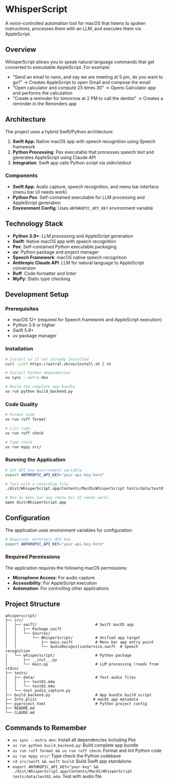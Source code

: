 # WhisperScript

A voice-controlled automation tool for macOS that listens to spoken instructions, processes them with an LLM, and executes them via AppleScript.

## Overview

WhisperScript allows you to speak natural language commands that get converted to executable AppleScript. For example:
- "Send an email to nano, and say we are meeting at 5 pm, do you want to go?" → Creates AppleScript to open Gmail and compose the email
- "Open calculator and compute 25 times 30" → Opens Calculator app and performs the calculation
- "Create a reminder for tomorrow at 2 PM to call the dentist" → Creates a reminder in the Reminders app

## Architecture

The project uses a hybrid Swift/Python architecture:

1. **Swift App**: Native macOS app with speech recognition using Speech framework
2. **Python Processing**: Pex executable that processes speech text and generates AppleScript using Claude API
3. **Integration**: Swift app calls Python script via stdin/stdout

### Components

- **Swift App**: Audio capture, speech recognition, and menu bar interface (menu bar UI needs work)
- **Python Pex**: Self-contained executable for LLM processing and AppleScript generation
- **Environment Config**: Uses `ANTHROPIC_API_KEY` environment variable

## Technology Stack

- **Python 3.9+**: LLM processing and AppleScript generation
- **Swift**: Native macOS app with speech recognition
- **Pex**: Self-contained Python executable packaging
- **uv**: Python package and project manager
- **Speech Framework**: macOS native speech recognition
- **Anthropic Claude API**: LLM for natural language to AppleScript conversion
- **Ruff**: Code formatter and linter
- **MyPy**: Static type checking

## Development Setup

### Prerequisites
- macOS 12+ (required for Speech framework and AppleScript execution)
- Python 3.9 or higher
- Swift 5.9+
- uv package manager

### Installation

```bash
# Install uv if not already installed
curl -LsSf https://astral.sh/uv/install.sh | sh

# Install Python dependencies
uv sync --extra dev

# Build the complete app bundle
uv run python build_backend.py
```

### Code Quality

```bash
# Format code
uv run ruff format

# Lint code  
uv run ruff check

# Type check
uv run mypy src/
```

### Running the Application

```bash
# Set API key environment variable
export ANTHROPIC_API_KEY="your-api-key-here"

# Test with a recording file
./dist/WhisperScript.app/Contents/MacOS/WhisperScript tests/data/test01.m4a

# Run as menu bar app (menu bar UI needs work)
open dist/WhisperScript.app
```

## Configuration

The application uses environment variables for configuration:

```bash
# Required: Anthropic API key
export ANTHROPIC_API_KEY="your-api-key-here"
```

### Required Permissions

The application requires the following macOS permissions:
- **Microphone Access**: For audio capture
- **Accessibility**: For AppleScript execution
- **Automation**: For controlling other applications

## Project Structure

```
whisperscript/
├── src/
│   ├── swift/                          # Swift macOS app
│   │   ├── Package.swift
│   │   └── Sources/
│   │       └── WhisperScript/          # Unified app target
│   │           ├── main.swift          # Menu bar app entry point
│   │           └── AudioRecognitionService.swift  # Speech recognition
│   └── whisperscript/                  # Python package
│       ├── __init__.py
│       └── main.py                     # LLM processing (reads from stdin)
├── tests/
│   ├── data/                           # Test audio files
│   │   ├── test01.m4a
│   │   └── test02.m4a
│   └── test_audio_capture.py
├── build_backend.py                    # App bundle build script
├── Info.plist                         # macOS app metadata
├── pyproject.toml                      # Python project config
├── README.md
└── CLAUDE.md
```

## Commands to Remember

- `uv sync --extra dev`: Install all dependencies including Pex
- `uv run python build_backend.py`: Build complete app bundle
- `uv run ruff format && uv run ruff check`: Format and lint Python code
- `uv run mypy src/`: Type check the Python codebase
- `cd src/swift && swift build`: Build Swift app standalone
- `export ANTHROPIC_API_KEY="your-key" && ./dist/WhisperScript.app/Contents/MacOS/WhisperScript tests/data/test01.m4a`: Test with audio file